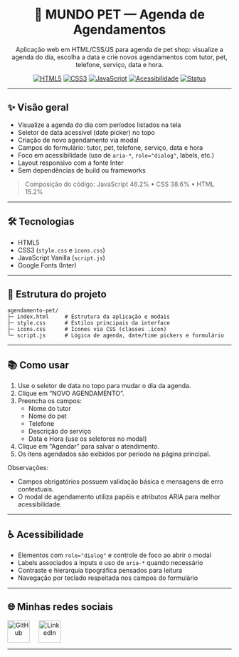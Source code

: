 <div align="center">

# 🐾 MUNDO PET — Agenda de Agendamentos

Aplicação web em HTML/CSS/JS para agenda de pet shop: visualize a agenda do dia, escolha a data e crie novos agendamentos com tutor, pet, telefone, serviço, data e hora.

[![HTML5](https://img.shields.io/badge/HTML5-E34F26?logo=html5&logoColor=white)](#tecnologias)
[![CSS3](https://img.shields.io/badge/CSS3-1572B6?logo=css3&logoColor=white)](#tecnologias)
[![JavaScript](https://img.shields.io/badge/JavaScript-F7DF1E?logo=javascript&logoColor=222)](#tecnologias)
[![Acessibilidade](https://img.shields.io/badge/A11y-Friendly-3B82F6?logo=w3c&logoColor=white)](#acessibilidade)
[![Status](https://img.shields.io/badge/Build-None_(Vanilla)-10B981)](#vis%C3%A3o-geral)

</div>

---

## ✨ Visão geral

- Visualize a agenda do dia com períodos listados na tela
- Seletor de data acessível (date picker) no topo
- Criação de novo agendamento via modal
- Campos do formulário: tutor, pet, telefone, serviço, data e hora
- Foco em acessibilidade (uso de `aria-*`, `role="dialog"`, labels, etc.)
- Layout responsivo com a fonte Inter
- Sem dependências de build ou frameworks

> Composição do código: JavaScript 46.2% • CSS 38.6% • HTML 15.2%

---

## 🛠 Tecnologias

- HTML5
- CSS3 (`style.css` e `icons.css`)
- JavaScript Vanilla (`script.js`)
- Google Fonts (Inter)

---

## 📁 Estrutura do projeto

```text
agendamento-pet/
├─ index.html     # Estrutura da aplicação e modais
├─ style.css      # Estilos principais da interface
├─ icons.css      # Ícones via CSS (classes .icon)
└─ script.js      # Lógica de agenda, date/time pickers e formulário
```
---

## 📚 Como usar

1. Use o seletor de data no topo para mudar o dia da agenda.
2. Clique em “NOVO AGENDAMENTO”.
3. Preencha os campos:
   - Nome do tutor
   - Nome do pet
   - Telefone
   - Descrição do serviço
   - Data e Hora (use os seletores no modal)
4. Clique em “Agendar” para salvar o atendimento.
5. Os itens agendados são exibidos por período na página principal.

Observações:
- Campos obrigatórios possuem validação básica e mensagens de erro contextuais.
- O modal de agendamento utiliza papéis e atributos ARIA para melhor acessibilidade.

---

## ♿ Acessibilidade

- Elementos com `role="dialog"` e controle de foco ao abrir o modal
- Labels associados a inputs e uso de `aria-*` quando necessário
- Contraste e hierarquia tipográfica pensados para leitura
- Navegação por teclado respeitada nos campos do formulário

---

## 🌐 Minhas redes sociais

<div align="center" style="display: flex; gap: 20px;">

  <a href="https://github.com/pdroAlves77" target="_blank">
    <img src="https://cdn.jsdelivr.net/gh/devicons/devicon/icons/github/github-original.svg" alt="GitHub" width="50" title="GitHub"/>
  </a>

  <a href="https://www.linkedin.com/in/pdroalves77/" target="_blank">
    <img src="https://cdn.jsdelivr.net/gh/devicons/devicon/icons/linkedin/linkedin-original.svg" alt="LinkedIn" width="50" title="LinkedIn"/>
  </a>

</div>

---
